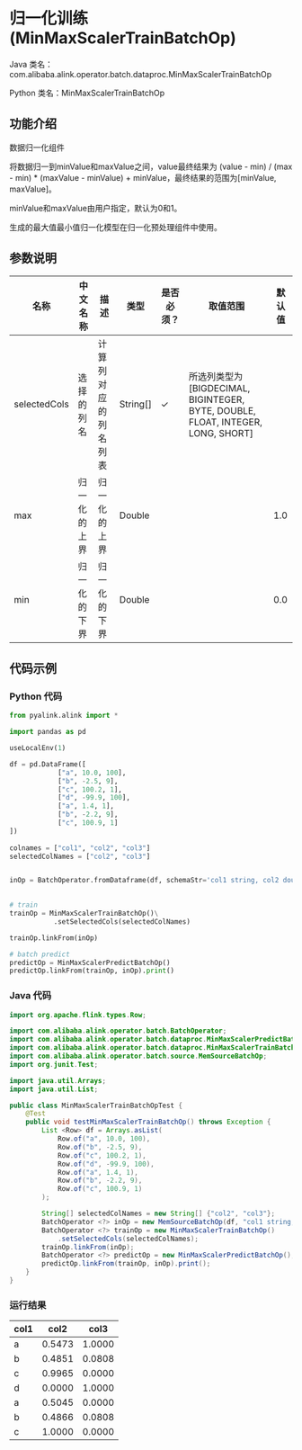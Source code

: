 # 归一化训练 (MinMaxScalerTrainBatchOp)
Java 类名：com.alibaba.alink.operator.batch.dataproc.MinMaxScalerTrainBatchOp

Python 类名：MinMaxScalerTrainBatchOp


## 功能介绍

数据归一化组件

将数据归一到minValue和maxValue之间，value最终结果为 (value - min) / (max - min) * (maxValue - minValue) + minValue，最终结果的范围为[minValue, maxValue]。

minValue和maxValue由用户指定，默认为0和1。

生成的最大值最小值归一化模型在归一化预处理组件中使用。

## 参数说明

| 名称 | 中文名称 | 描述 | 类型 | 是否必须？ | 取值范围 | 默认值 |
| --- | --- | --- | --- | --- | --- | --- |
| selectedCols | 选择的列名 | 计算列对应的列名列表 | String[] | ✓ | 所选列类型为 [BIGDECIMAL, BIGINTEGER, BYTE, DOUBLE, FLOAT, INTEGER, LONG, SHORT] |  |
| max | 归一化的上界 | 归一化的上界 | Double |  |  | 1.0 |
| min | 归一化的下界 | 归一化的下界 | Double |  |  | 0.0 |



## 代码示例
### Python 代码
```python
from pyalink.alink import *

import pandas as pd

useLocalEnv(1)

df = pd.DataFrame([
            ["a", 10.0, 100],
            ["b", -2.5, 9],
            ["c", 100.2, 1],
            ["d", -99.9, 100],
            ["a", 1.4, 1],
            ["b", -2.2, 9],
            ["c", 100.9, 1]
])
             
colnames = ["col1", "col2", "col3"]
selectedColNames = ["col2", "col3"]


inOp = BatchOperator.fromDataframe(df, schemaStr='col1 string, col2 double, col3 long')
         

# train
trainOp = MinMaxScalerTrainBatchOp()\
           .setSelectedCols(selectedColNames)

trainOp.linkFrom(inOp)

# batch predict
predictOp = MinMaxScalerPredictBatchOp()
predictOp.linkFrom(trainOp, inOp).print()

```
### Java 代码
```java
import org.apache.flink.types.Row;

import com.alibaba.alink.operator.batch.BatchOperator;
import com.alibaba.alink.operator.batch.dataproc.MinMaxScalerPredictBatchOp;
import com.alibaba.alink.operator.batch.dataproc.MinMaxScalerTrainBatchOp;
import com.alibaba.alink.operator.batch.source.MemSourceBatchOp;
import org.junit.Test;

import java.util.Arrays;
import java.util.List;

public class MinMaxScalerTrainBatchOpTest {
	@Test
	public void testMinMaxScalerTrainBatchOp() throws Exception {
		List <Row> df = Arrays.asList(
			Row.of("a", 10.0, 100),
			Row.of("b", -2.5, 9),
			Row.of("c", 100.2, 1),
			Row.of("d", -99.9, 100),
			Row.of("a", 1.4, 1),
			Row.of("b", -2.2, 9),
			Row.of("c", 100.9, 1)
		);

		String[] selectedColNames = new String[] {"col2", "col3"};
		BatchOperator <?> inOp = new MemSourceBatchOp(df, "col1 string, col2 double, col3 int");
		BatchOperator <?> trainOp = new MinMaxScalerTrainBatchOp()
			.setSelectedCols(selectedColNames);
		trainOp.linkFrom(inOp);
		BatchOperator <?> predictOp = new MinMaxScalerPredictBatchOp();
		predictOp.linkFrom(trainOp, inOp).print();
	}
}
```

### 运行结果


col1|col2|col3
----|----|----
a|0.5473|1.0000
b|0.4851|0.0808
c|0.9965|0.0000
d|0.0000|1.0000
a|0.5045|0.0000
b|0.4866|0.0808
c|1.0000|0.0000




